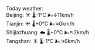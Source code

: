 Today weather:  
Beijing: ☀️   🌡️-1°C 🌬️↓11km/h  
Tianjin: ☀️   🌡️+0°C 🌬️↘0km/h  
Shijiazhuang: ☁️   🌡️+0°C 🌬️↖2km/h  
Tangshan: ☀️   🌡️-1°C 🌬️↘6km/h  
